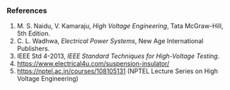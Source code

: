 ### References

1. M. S. Naidu, V. Kamaraju, *High Voltage Engineering*, Tata McGraw-Hill, 5th Edition.
2. C. L. Wadhwa, *Electrical Power Systems*, New Age International Publishers.
3. IEEE Std 4-2013, *IEEE Standard Techniques for High-Voltage Testing*.
4. https://www.electrical4u.com/suspension-insulator/
5. https://nptel.ac.in/courses/108105131 (NPTEL Lecture Series on High Voltage Engineering)
